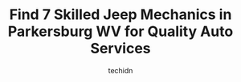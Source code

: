 ---
layout: ampstory
image: https://images.unsplash.com/photo-1539788816080-8bdd722d8c22?ixlib=rb-4.0.3&ixid=MnwxMjA3fDB8MHxwaG90by1wYWdlfHx8fGVufDB8fHx8&auto=format&fit=crop&w=640&h=853&q=80
author: techidn
featured: false
description: Entrust your vehicle to the 7 best Jeep Mechanic in Parkersburg WV, USA and experience the difference they can make. With their extensive knowledge, state-of-the-art facilities, and commitme
title: Find 7 Skilled Jeep Mechanics in Parkersburg WV for Quality Auto Services
cover:
   title: Find 7 Skilled Jeep Mechanics in Parkersburg WV for Quality Auto Services
   subtitle: Rickpate
   background: https://images.unsplash.com/photo-1539788816080-8bdd722d8c22?ixlib=rb-4.0.3&ixid=MnwxMjA3fDB8MHxwaG90by1wYWdlfHx8fGVufDB8fHx8&auto=format&fit=crop&w=640&h=853&q=80

pages: 
 - layout: thirds
   top: <h1>#1 Cornerstone Auto Service</h1>
   bottom: "<p>We have been having our 2013 Highlander repaired at Cornerstone for at leased 5 years.  Tony, the  owner is very knowledgeable about foreign cars.  If you have a Volvo, B</p>"
   background: https://www.knot35.com/toplist/wp-content/uploads/2023/06/best-jeep-mechanic-1-in-parkersburg-wv-1685842135.jpeg
   backgroundblur: true
 - layout: thirds
   top: <h1>#2 K & M Auto Repair</h1>
   bottom: "<p>1799 Camden Ave, Parkersburg, WV 26101, United States</p>"
   background: https://www.knot35.com/toplist/wp-content/uploads/2023/06/best-jeep-mechanic-2-in-parkersburg-wv-1685842135.jpeg
   cta:
      link: https://www.knot35.com/toplist/find-7-skilled-jeep-mechanics-in-parkersburg-wv-for-quality-auto-services/
      text: Find 7 Skilled Jeep Mechanics in Parkersburg WV for Quality Auto Services
 - layout: thirds
   top: <h1>#3 Karls Auto</h1>
   bottom: "<p>2307 Gihon Rd, Parkersburg, WV 26101, United States</p>"
   background: https://www.knot35.com/toplist/wp-content/uploads/2023/06/best-jeep-mechanic-3-in-parkersburg-wv-1685842136.jpeg
   cta:
      link: https://www.knot35.com/toplist/find-7-skilled-jeep-mechanics-in-parkersburg-wv-for-quality-auto-services/
      text: Find 7 Skilled Jeep Mechanics in Parkersburg WV for Quality Auto Services
 - layout: thirds
   top: <h1>#4 Auto Aid, LLC. - Auto Repair & Tire Shop</h1>
   bottom: "<p>1981 Seventh St, Parkersburg, WV 26101, United States</p>"
   background: https://images.unsplash.com/photo-1547366785-564103df7e13?ixlib=rb-4.0.3&ixid=MnwxMjA3fDB8MHxwaG90by1wYWdlfHx8fGVufDB8fHx8&auto=format&fit=crop&w=640&h=853&q=80
   cta:
      link: https://www.knot35.com/toplist/find-7-skilled-jeep-mechanics-in-parkersburg-wv-for-quality-auto-services/
      text: Find 7 Skilled Jeep Mechanics in Parkersburg WV for Quality Auto Services
 - layout: thirds
   top: <h1>#5 Griffs Auto</h1>
   bottom: "<p>512 East St, Parkersburg, WV 26101, United States</p>"
   background: https://images.unsplash.com/photo-1489694553447-4c9339da310d?ixlib=rb-4.0.3&ixid=MnwxMjA3fDB8MHxwaG90by1wYWdlfHx8fGVufDB8fHx8&auto=format&fit=crop&w=640&h=853&q=80
   cta:
      link: https://www.knot35.com/toplist/find-7-skilled-jeep-mechanics-in-parkersburg-wv-for-quality-auto-services/
      text: Find 7 Skilled Jeep Mechanics in Parkersburg WV for Quality Auto Services
 - layout: thirds
   top: <h1>#6 Sheppards Auto Services</h1>
   bottom: "<p>1903 Seventh St, Parkersburg, WV 26101, United States</p>"
   background: https://images.unsplash.com/photo-1604871000636-074fa5117945?ixlib=rb-4.0.3&ixid=MnwxMjA3fDB8MHxwaG90by1wYWdlfHx8fGVufDB8fHx8&auto=format&fit=crop&w=640&h=853&q=80
   cta:
      link: https://www.knot35.com/toplist/find-7-skilled-jeep-mechanics-in-parkersburg-wv-for-quality-auto-services/
      text: Find 7 Skilled Jeep Mechanics in Parkersburg WV for Quality Auto Services
 - layout: thirds
   top: <h1>#7 Lee Myles Transmissions & AutoCare</h1>
   bottom: "<p>1627 Murdoch Ave, Parkersburg, WV 26101, United States</p>"
   background: https://images.unsplash.com/photo-1549241520-425e3dfc01cb?ixlib=rb-4.0.3&ixid=MnwxMjA3fDB8MHxwaG90by1wYWdlfHx8fGVufDB8fHx8&auto=format&fit=crop&w=640&h=853&q=80
   cta:
      link: https://www.knot35.com/toplist/find-7-skilled-jeep-mechanics-in-parkersburg-wv-for-quality-auto-services/
      text: Find 7 Skilled Jeep Mechanics in Parkersburg WV for Quality Auto Services
 - layout: thirds
   middle: Continue reading...
   background: https://images.unsplash.com/photo-1591393223703-56fe1347ac62?ixlib=rb-4.0.3&ixid=MnwxMjA3fDB8MHxwaG90by1wYWdlfHx8fGVufDB8fHx8&auto=format&fit=crop&w=640&h=853&q=80
   cta:
      link: https://www.knot35.com/toplist/find-7-skilled-jeep-mechanics-in-parkersburg-wv-for-quality-auto-services/
      text: Find 7 Skilled Jeep Mechanics in Parkersburg WV for Quality Auto Services
      
---